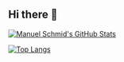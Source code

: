 ## Hi there 👋

[![Manuel Schmid's GitHub Stats](https://github-readme-stats.vercel.app/api?username=MrKaizen7&show_icons=true&theme=radical)](https://github.com/anuraghazra/github-readme-stats)

[![Top Langs](https://github-readme-stats.vercel.app/api/top-langs/?username=MrKaizen7&layout=compact&theme=radical)](https://github.com/anuraghazra/github-readme-stats)
